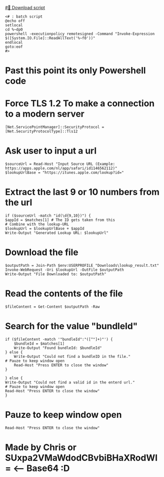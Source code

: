 [#💾 Download script](https://github.com/ILikeLight/Bundle-ID-Finder/blob/main/Bundle%20id%20generator.cmd)

    <# : batch script
    @echo off
    setlocal
    cd %~dp0
    powershell -executionpolicy remotesigned -Command "Invoke-Expression $([System.IO.File]::ReadAllText('%~f0'))"
    endlocal
    goto:eof
    #>

# Past this point its only Powershell code

# Force TLS 1.2 To make a connection to a modern server
    [Net.ServicePointManager]::SecurityProtocol = [Net.SecurityProtocolType]::Tls12

# Ask user to input a url
    $sourceUrl = Read-Host "Input Source URL (Example: https://apps.apple.com/nl/app/safari/id1146562112)"
    $lookupUrlBase = "https://itunes.apple.com/lookup?id="

# Extract the last 9 or 10 numbers from the url
    if ($sourceUrl -match "id(\d{9,10})") {
    $appId = $matches[1] # The ID gets taken from this
    # Combine with the lookup-URL
    $lookupUrl = $lookupUrlBase + $appId
    Write-Output "Generated Lookup URL: $lookupUrl"
    
# Download the file
    $outputPath = Join-Path $env:USERPROFILE "Downloads\lookup_result.txt"
    Invoke-WebRequest -Uri $lookupUrl -OutFile $outputPath
    Write-Output "File Downloaded to: $outputPath"

 # Read the contents of the file
    $fileContent = Get-Content $outputPath -Raw

 # Search for the value "bundleId"
    if ($fileContent -match '"bundleId":"([^"]+)"') {
        $bundleId = $matches[1]
        Write-Output "Found bundleId: $bundleId"
    } else {
        Write-Output "Could not find a bundleID in the file."
	# Pauze to keep window open
        Read-Host "Press ENTER to close the window"
    }
    
    } else {
    Write-Output "Could not find a valid id in the enterd url."
	# Pauze to keep window open
    Read-Host "Press ENTER to close the window"
    }

# Pauze to keep window open
    Read-Host "Press ENTER to close the window"


# Made by Chris or SUxpa2VMaWdodCBvbiBHaXRodWI= <-- Base64 :D
